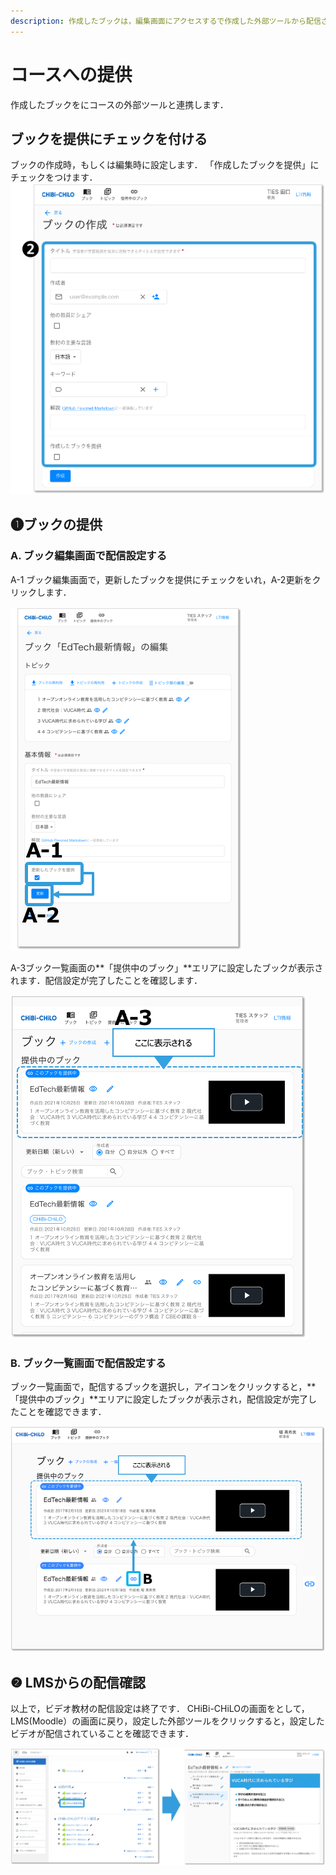 ```yaml
---
description: 作成したブックは，編集画面にアクセスするで作成した外部ツールから配信されるように，リンク設定する必要があります． 配信の方法は2つあります．
---
```


# コースへの提供
作成したブックをにコースの外部ツールと連携します．

## ブックを提供にチェックを付ける

ブックの作成時，もしくは編集時に設定します．
「作成したブックを提供」にチェックをつけます．
![](<../../.gitbook/assets/image (260).png>)

## ❶ブックの提供

### **A.** ブック編集画面で配信設定する

A-1 ブック編集画面で，更新したブックを提供にチェックをいれ，A-2更新をクリックします．

![](<../../.gitbook/assets/image (324).png>)

A-3ブック一覧画面の**「提供中のブック」**エリアに設定したブックが表示されます．配信設定が完了したことを確認します．

![](<../../.gitbook/assets/image (66) (1).png>)

### B. ブック一覧画面で配信設定する

ブック一覧画面で，配信するブックを選択し，<img src="../.gitbook/assets/image (415).png" alt="" data-size="line">アイコンをクリックすると，**「提供中のブック」**エリアに設定したブックが表示され，配信設定が完了したことを確認できます．

![](<../../.gitbook/assets/image (216).png>)

## ❷ LMSからの配信確認

以上で，ビデオ教材の配信設定は終了です． CHiBi-CHiLOの画面をとして，LMS(Moodle）の画面に戻り，設定した外部ツールをクリックすると，設定したビデオが配信されていることを確認できます．

![](<../../.gitbook/assets/image (81).png>)

